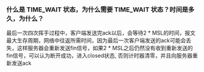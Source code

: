 ### 什么是 TIME_WAIT 状态，为什么需要 TIME_WAIT 状态？时间是多久，为什么？

最后一次四次挥手过程中，客户端发送完ack以后，会等待2 * MSL的时间，报文最大生存周期，网络中往返所需时间，因为最后一次客户端发送的ack可能会丢失，这样服务器会重新发送fin信号，如果2 * MSL之后仍然没有收到重新发送的fin信号，可以认为断开成功，进入closed状态, 否则计时器清零，并且向服务器重新发送ack
